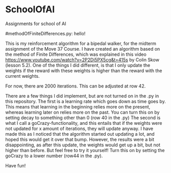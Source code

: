 # SchoolOfAI
Assignments for school of AI


#methodOfFiniteDifferences.py:
hello!

This is my reinforcement algorithm for a bipedal walker, for the midterm assignment of the Move 37 Course.
I have created an algorithm based on the method of Finite Differences, 
which was explained in this video https://www.youtube.com/watch?v=2P2Dj5PX5cg&t=415s by Colin Skow (lesson 5.2).
One of the things I did different, is that I only update the weights
if the reward with these weights is higher than the reward with the current weights.

For now, there are 2000 iterations. This can be adjusted at row 42.

There are a few things I did implement, but are not turned on in the .py in this repository.
The first is a learning rate which goes down as time goes by. This means that learning in the beginning relies more on the present,
whereas learning later on relies more on the past. You can turn this on by setting decay to something other than 0 (row 40 in the .py)
The second is what I call a goCrazy-functionality, 
and this entails that if the weights were not updated for x amount of iterations, they will update anyway. 
I have made this as I noticed that the algorithm started out updating a lot, and hoped this would get it over that bump. 
However, the results were a bit disappointing, as after this update, the weights would get up a bit, but not higher than before. 
But feel free to try it yourself! Turn this on by setting the goCrazy to a lower number (row44 in the .py).

Have fun!
